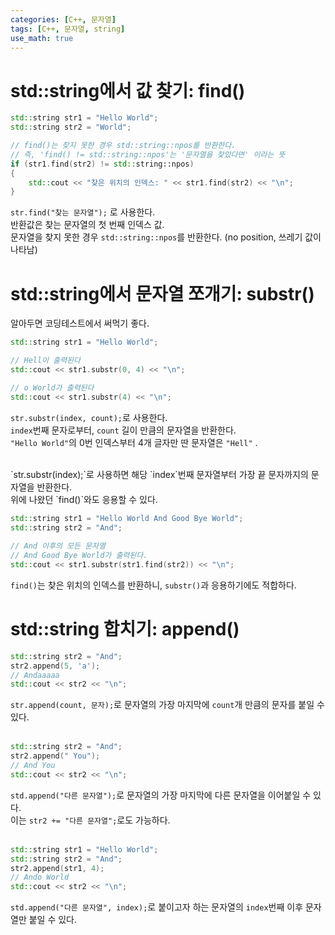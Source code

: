 ```yaml
---
categories: [C++, 문자열]
tags: [C++, 문자열, string]
use_math: true
---
```

# std::string에서 값 찾기: find()
```cpp
std::string str1 = "Hello World";
std::string str2 = "World";

// find()는 찾지 못한 경우 std::string::npos를 반환한다.
// 즉, 'find() != std::string::npos'는 '문자열을 찾았다면' 이라는 뜻
if (str1.find(str2) != std::string::npos)
{
	std::cout << "찾은 위치의 인덱스: " << str1.find(str2) << "\n";
}
```  
`str.find("찾는 문자열");` 로 사용한다.  
반환값은 찾는 문자열의 첫 번째 인덱스 값.  
문자열을 찾지 못한 경우 `std::string::npos`를 반환한다. (no position, 쓰레기 값이 나타남)  

# std::string에서 문자열 쪼개기: substr()
알아두면 코딩테스트에서 써먹기 좋다.  
```cpp
std::string str1 = "Hello World";

// Hell이 출력된다
std::cout << str1.substr(0, 4) << "\n";

// o World가 출력된다
std::cout << str1.substr(4) << "\n";
```  
`str.substr(index, count);`로 사용한다.  
`index`번째 문자로부터, `count` 길이 만큼의 문자열을 반환한다.  
`"Hello World"`의 0번 인덱스부터 4개 글자만 딴 문자열은 `"Hell"` . 
  
<br>
`str.substr(index);`로 사용하면 해당 `index`번째 문자열부터 가장 끝 문자까지의 문자열을 반환한다.  
  
<br>
위에 나왔던 `find()`와도 응용할 수 있다.  

```cpp
std::string str1 = "Hello World And Good Bye World";
std::string str2 = "And";
	
// And 이후의 모든 문자열
// And Good Bye World가 출력된다.
std::cout << str1.substr(str1.find(str2)) << "\n";
```
`find()`는 찾은 위치의 인덱스를 반환하니, `substr()`과 응용하기에도 적합하다.  

# std::string 합치기: append()
```cpp
std::string str2 = "And";	
str2.append(5, 'a');
// Andaaaaa
std::cout << str2 << "\n";
```
`str.append(count, 문자);`로 문자열의 가장 마지막에 `count`개 만큼의 문자를 붙일 수 있다.  
<br>
```cpp
std::string str2 = "And";
str2.append(" You");
// And You
std::cout << str2 << "\n";
```
`std.append("다른 문자열");`로 문자열의 가장 마지막에 다른 문자열을 이어붙일 수 있다.  
이는 `str2 += "다른 문자열";`로도 가능하다.  
<br>
```cpp
std::string str1 = "Hello World";
std::string str2 = "And";
str2.append(str1, 4);
// Ando World
std::cout << str2 << "\n";
```
`std.append("다른 문자열", index);`로 붙이고자 하는 문자열의 `index`번째 이후 문자열만 붙일 수 있다.  

